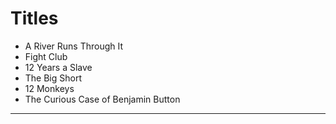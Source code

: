 # Titles

- A River Runs Through It
- Fight Club
- 12 Years a Slave
- The Big Short
- 12 Monkeys
- The Curious Case of Benjamin Button
- --
